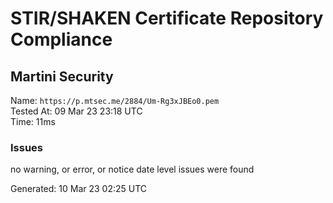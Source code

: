 # STIR/SHAKEN Certificate Repository Compliance

## Martini Security

Name: `https://p.mtsec.me/2884/Um-Rg3xJBEo0.pem`\
Tested At: 09 Mar 23 23:18 UTC\
Time: 11ms

### Issues

no warning, or error, or notice date level issues were found

Generated: 10 Mar 23 02:25 UTC